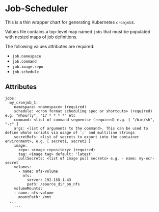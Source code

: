 # Job-Scheduler

This is a thin wrapper chart for generating Kubernetes `cronjob`s.

Values file contains a top-level map named `jobs` that must be populated with nested maps of job definitions.

The following values attributes are required:
* `job.namespace`
* `job.command`
* `job.image.repo`
* `job.schedule`

## Attributes
```
jobs:
  my_cronjob_1:
    namespace: <namespace> (required)
    schedule: <cron format scheduling spec or shortcuts> (required) e.g. "@hourly", "17 * * * *" etc
    command: <list of command segments> (required) e.g. [ "/bin/sh", "-c" ]
    args: <list of arguments to the command>. This can be used to define whole scripts via usage of `;` and multiline strings
    secretRefs: <list of secrets to export into the container environment>, e.g. [ secret1, secret2 ]
    image:
      repo: <image repository> (required)
      tag: <image tag> default: 'latest'
      pullSecrets: <list of image pull secrets> e.g. - name: my-ecr-secret
    volumes:
      - name: nfs-volume
        nfs:
          server: 192.168.1.43
          path: /source_dir_on_nfs
    volumeMounts:
    - name: nfs-volume
      mountPath: /mnt
  ...
    ...
```
